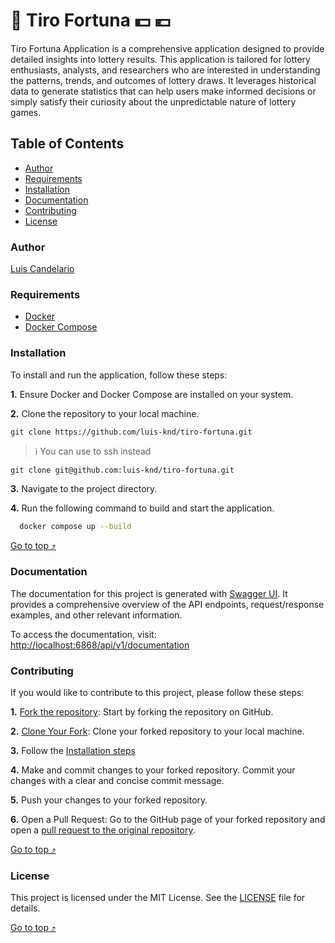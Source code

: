 # :game_die: Tiro Fortuna :dollar: :euro:
Tiro Fortuna Application is a comprehensive application designed to provide detailed insights into lottery results. 
This application is tailored for lottery enthusiasts, analysts, and researchers who are interested in understanding the
patterns, trends, and outcomes of lottery draws. It leverages historical data to generate statistics that can help users
make informed decisions or simply satisfy their curiosity about the unpredictable nature of lottery games.

## Table of Contents

- [Author](#author)
- [Requirements](#requirements)
- [Installation](#installation)
- [Documentation](#documentation)
- [Contributing](#contributing)
- [License](#license)

### Author
[Luis Candelario](https://www.github.com/luis-knd)

### Requirements
- [Docker](https://docs.docker.com/engine/install/)
- [Docker Compose](https://docs.docker.com/compose/install/)

### Installation
To install and run the application, follow these steps:

**1.** Ensure Docker and Docker Compose are installed on your system.

**2.** Clone the repository to your local machine.

```shell
git clone https://github.com/luis-knd/tiro-fortuna.git
```
>:information_source:
> You can use to ssh instead
```shell
git clone git@github.com:luis-knd/tiro-fortuna.git
```

**3.** Navigate to the project directory.

**4.** Run the following command to build and start the application.
```bash
  docker compose up --build
```
[Go to top :arrow_heading_up:](#table-of-contents)


### Documentation
The documentation for this project is generated with [Swagger UI](https://springdoc.org/#Introduction). It provides a comprehensive overview of the API endpoints, request/response examples, and other relevant information.

To access the documentation, visit: [http://localhost:6868/api/v1/documentation](http://localhost:6868/api/v1/documentation)

### Contributing
If you would like to contribute to this project, please follow these steps:

**1.** [Fork the repository](https://github.com/luis-knd/tiro-fortuna/forks): Start by forking the repository on GitHub.

**2.** [Clone Your Fork](https://docs.github.com/en/pull-requests/collaborating-with-pull-requests/working-with-forks/fork-a-repo#cloning-your-forked-repository): Clone your forked repository to your local machine.

**3.** Follow the [Installation steps](#installation)

**4.** Make and commit changes to your forked repository. Commit your changes with a clear and concise commit message.

**5.** Push your changes to your forked repository.

**6.** Open a Pull Request: Go to the GitHub page of your forked repository and open a [pull request to the original repository](https://github.com/luis-knd/tiro-fortuna/pulls).

[Go to top :arrow_heading_up:](#table-of-contents)

### License

This project is licensed under the MIT License. See the [LICENSE](src/main/resources/LICENSE.txt) file for details.

[Go to top :arrow_heading_up:](#table-of-contents)